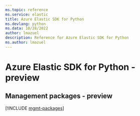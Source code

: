 ```yaml
---
ms.topic: reference
ms.service: elastic
title: Azure Elastic SDK for Python
ms.devlang: python
ms.data: 10/28/2022
author: lmazuel
description: Reference for Azure Elastic SDK for Python
ms.author: lmazuel
---
```

# Azure Elastic SDK for Python - preview

## Management packages - preview
[!INCLUDE [mgmt-packages](elastic-mgmt-index.md)]
